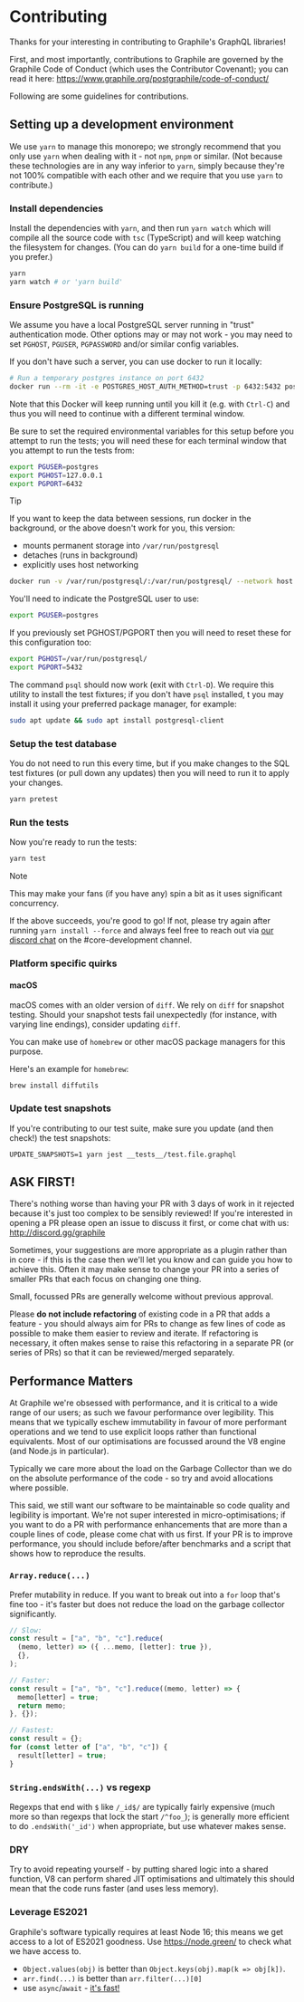 # Contributing

Thanks for your interesting in contributing to Graphile's GraphQL libraries!

First, and most importantly, contributions to Graphile are governed by the
Graphile Code of Conduct (which uses the Contributor Covenant); you can read it
here: https://www.graphile.org/postgraphile/code-of-conduct/

Following are some guidelines for contributions.

## Setting up a development environment

We use `yarn` to manage this monorepo; we strongly recommend that you only use
`yarn` when dealing with it - not `npm`, `pnpm` or similar. (Not because these
technologies are in any way inferior to `yarn`, simply because they're not 100%
compatible with each other and we require that you use `yarn` to contribute.)

### Install dependencies

Install the dependencies with `yarn`, and then run `yarn watch` which will
compile all the source code with `tsc` (TypeScript) and will keep watching the
filesystem for changes. (You can do `yarn build` for a one-time build if you
prefer.)

```bash
yarn
yarn watch # or 'yarn build'
```

### Ensure PostgreSQL is running

We assume you have a local PostgreSQL server running in "trust" authentication
mode. Other options may or may not work - you may need to set `PGHOST`,
`PGUSER`, `PGPASSWORD` and/or similar config variables.

If you don't have such a server, you can use docker to run it locally:

```bash
# Run a temporary postgres instance on port 6432
docker run --rm -it -e POSTGRES_HOST_AUTH_METHOD=trust -p 6432:5432 postgres:17 -c wal_level=logical
```

Note that this Docker will keep running until you kill it (e.g. with `Ctrl-C`)
and thus you will need to continue with a different terminal window.

Be sure to set the required environmental variables for this setup before you
attempt to run the tests; you will need these for each terminal window that you
attempt to run the tests from:

```bash
export PGUSER=postgres
export PGHOST=127.0.0.1
export PGPORT=6432
```

> [!TIP]
>
> If you want to keep the data between sessions, run docker in the background,
> or the above doesn't work for you, this version:
>
> - mounts permanent storage into `/var/run/postgresql`
> - detaches (runs in background)
> - explicitly uses host networking
>
> ```bash
> docker run -v /var/run/postgresql/:/var/run/postgresql/ --network host -e POSTGRES_USER=postgres -e POSTGRES_PASSWORD=postgres -e POSTGRES_HOST_AUTH_METHOD=trust -e POSTGRES_INITDB_ARGS='--auth-host=trust' -d postgres
> ```
>
> You'll need to indicate the PostgreSQL user to use:
>
> ```bash
> export PGUSER=postgres
> ```
>
> If you previously set PGHOST/PGPORT then you will need to reset these for this
> configuration too:
>
> ```bash
> export PGHOST=/var/run/postgresql/
> export PGPORT=5432
> ```

The command `psql` should now work (exit with `Ctrl-D`). We require this utility
to install the test fixtures; if you don't have `psql` installed, t you may
install it using your preferred package manager, for example:

```bash
sudo apt update && sudo apt install postgresql-client
```

### Setup the test database

You do not need to run this every time, but if you make changes to the SQL test
fixtures (or pull down any updates) then you will need to run it to apply your
changes.

```bash
yarn pretest
```

### Run the tests

Now you're ready to run the tests:

```bash
yarn test
```

> [!NOTE]
>
> This may make your fans (if you have any) spin a bit as it uses significant
> concurrency.

If the above succeeds, you're good to go! If not, please try again after running
`yarn install --force` and always feel free to reach out via
[our discord chat](http://discord.gg/graphile) on the #core-development channel.

### Platform specific quirks

#### macOS

macOS comes with an older version of `diff`. We rely on `diff` for snapshot
testing. Should your snapshot tests fail unexpectedly (for instance, with
varying line endings), consider updating `diff`.

You can make use of `homebrew` or other macOS package managers for this purpose.

Here's an example for `homebrew`:

```shell
brew install diffutils
```

### Update test snapshots

If you're contributing to our test suite, make sure you update (and then check!)
the test snapshots:

```shell
UPDATE_SNAPSHOTS=1 yarn jest __tests__/test.file.graphql
```

## ASK FIRST!

There's nothing worse than having your PR with 3 days of work in it rejected
because it's just too complex to be sensibly reviewed! If you're interested in
opening a PR please open an issue to discuss it first, or come chat with us:
http://discord.gg/graphile

Sometimes, your suggestions are more appropriate as a plugin rather than in
core - if this is the case then we'll let you know and can guide you how to
achieve this. Often it may make sense to change your PR into a series of smaller
PRs that each focus on changing one thing.

Small, focussed PRs are generally welcome without previous approval.

Please **do not include refactoring** of existing code in a PR that adds a
feature - you should always aim for PRs to change as few lines of code as
possible to make them easier to review and iterate. If refactoring is necessary,
it often makes sense to raise this refactoring in a separate PR (or series of
PRs) so that it can be reviewed/merged separately.

## Performance Matters

At Graphile we're obsessed with performance, and it is critical to a wide range
of our users; as such we favour performance over legibility. This means that we
typically eschew immutability in favour of more performant operations and we
tend to use explicit loops rather than functional equivalents. Most of our
optimisations are focussed around the V8 engine (and Node.js in particular).

Typically we care more about the load on the Garbage Collector than we do on the
absolute performance of the code - so try and avoid allocations where possible.

This said, we still want our software to be maintainable so code quality and
legibility is important. We're not super interested in micro-optimisations; if
you want to do a PR with performance enhancements that are more than a couple
lines of code, please come chat with us first. If your PR is to improve
performance, you should include before/after benchmarks and a script that shows
how to reproduce the results.

### `Array.reduce(...)`

Prefer mutability in reduce. If you want to break out into a `for` loop that's
fine too - it's faster but does not reduce the load on the garbage collector
significantly.

```js
// Slow:
const result = ["a", "b", "c"].reduce(
  (memo, letter) => ({ ...memo, [letter]: true }),
  {},
);

// Faster:
const result = ["a", "b", "c"].reduce((memo, letter) => {
  memo[letter] = true;
  return memo;
}, {});

// Fastest:
const result = {};
for (const letter of ["a", "b", "c"]) {
  result[letter] = true;
}
```

### `String.endsWith(...)` vs regexp

Regexps that end with `$` like `/_id$/` are typically fairly expensive (much
more so than regexps that lock the start `/^foo_`); is generally more efficient
to do `.endsWith('_id')` when appropriate, but use whatever makes sense.

### DRY

Try to avoid repeating yourself - by putting shared logic into a shared
function, V8 can perform shared JIT optimisations and ultimately this should
mean that the code runs faster (and uses less memory).

### Leverage ES2021

Graphile's software typically requires at least Node 16; this means we get
access to a lot of ES2021 goodness. Use https://node.green/ to check what we
have access to.

- `Object.values(obj)` is better than `Object.keys(obj).map(k => obj[k])`.
- `arr.find(...)` is better than `arr.filter(...)[0]`
- use `async`/`await` - [it's fast!](https://v8.dev/blog/fast-async)
